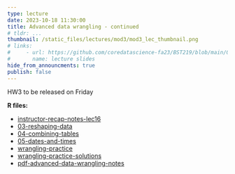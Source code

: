 ```yaml
---
type: lecture
date: 2023-10-18 11:30:00
title: Advanced data wrangling - continued
# tldr: ...
thumbnail: /static_files/lectures/mod3/mod3_lec_thumbnail.png
# links:
#     - url: https://github.com/coredatascience-fa23/BST219/blob/main/00_course_introduction/Lecture_01.pdf
#       name: lecture slides
hide_from_announcments: true
publish: false
---
```

HW3 to be released on Friday

**R files:**
- [instructor-recap-notes-lec16](https://github.com/coredatascience-fa23/BST219/blob/main/instructor_lecture-recap-notes/instructor_notes_lec16.R)
- [03-reshaping-data](https://github.com/coredatascience-fa23/BST219/blob/main/04_advanced-wrangling/03-reshaping-data.Rmd)
- [04-combining-tables](https://github.com/coredatascience-fa23/BST219/blob/main/04_advanced-wrangling/04-combining-tables.Rmd)
- [05-dates-and-times](https://github.com/coredatascience-fa23/BST219/blob/main/04_advanced-wrangling/05-dates-and-times.Rmd)
- [wrangling-practice](https://github.com/coredatascience-fa23/BST219/blob/main/04_advanced-wrangling/wrangling_practice.Rmd)
- [wrangling-practice-solutions](https://github.com/coredatascience-fa23/BST219/blob/main/04_advanced-wrangling/wrangling-practice-solutions.Rmd)
- [pdf-advanced-data-wrangling-notes](https://github.com/coredatascience-fa23/BST219/blob/main/04_advanced-wrangling/notes_advanced-wrangling.pdf)
